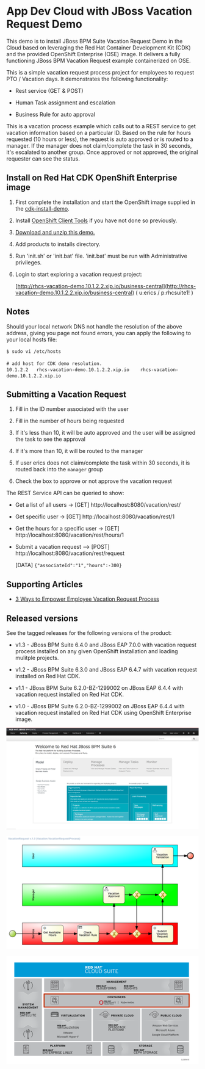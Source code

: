 App Dev Cloud with JBoss Vacation Request Demo
==============================================
This demo is to install JBoss BPM Suite Vacation Request Demo in the Cloud based on leveraging the Red Hat 
Container Development Kit (CDK) and the provided OpenShift Enterprise (OSE) image. 
It delivers a fully functioning JBoss BPM Vacation Request example containerized on OSE.

This is a simple vacation request process project for employees to request PTO / Vacation days. It demonstrates the following
functionality:

- Rest service (GET & POST)

- Human Task assignment and escalation

- Business Rule for auto approval

This is a vacation process example which calls out to a REST service to get vacation information based on a particular ID.  Based on the rule for hours requested (10 hours or less), the request is auto approved or is routed to a manager.  If the manager does not claim/complete the task in 30 seconds, it's escalated to another group.  Once approved or not approved, the original requester can see the status.


Install on Red Hat CDK OpenShift Enterprise image
-------------------------------------------------
1. First complete the installation and start the OpenShift image supplied in the
	 [cdk-install-demo](https://github.com/redhatdemocentral/cdk-install-demo).

2. Install [OpenShift Client Tools](https://developers.openshift.com/managing-your-applications/client-tools.html) if you have not
	 done so previously.

2. [Download and unzip this demo.](https://github.com/redhatdemocentral/rhcs-vacation-request-demo/archive/master.zip)

3. Add products to installs directory.

5. Run 'init.sh' or 'init.bat' file. 'init.bat' must be run with Administrative privileges.

6. Login to start exploring a vacation request project:

    [http://rhcs-vacation-demo.10.1.2.2.xip.io/business-central](http://rhcs-vacation-demo.10.1.2.2.xip.io/business-central)
    ( u:erics / p:rhcsuite1! )



Notes
-----
Should your local network DNS not handle the resolution of the above address, giving you page not found errors, you can apply the
following to your local hosts file:

```
$ sudo vi /etc/hosts

# add host for CDK demo resolution.
10.1.2.2   rhcs-vacation-demo.10.1.2.2.xip.io    rhcs-vacation-demo.10.1.2.2.xip.io
```


Submitting a Vacation Request
-----------------------------
1. Fill in the ID number associated with the user

2. Fill in the number of hours being requested

3. If it's less than 10, it will be auto approved and the user will be assigned the task to see the approval

4. If it's more than 10, it will be routed to the manager

5. If user erics does not claim/complete the task within 30 seconds, it is routed back into the `manager` group

6. Check the box to approve or not approve the vacation request

The REST Service API can be queried to show:

- Get a list of all users -> [GET] http://localhost:8080/vacation/rest/

- Get specific user -> [GET] http://localhost:8080/vacation/rest/1

- Get the hours for a specific user -> [GET] http://localhost:8080/vacation/rest/hours/1

- Submit a vacation request --> [POST] http://localhost:8080/vacation/rest/request   

  [DATA] `{"associateId":"1","hours":-300}`


Supporting Articles
-------------------
- [3 Ways to Empower Employee Vacation Request Process](http://www.schabell.org/2016/05/3-ways-empower-employee-vacation-request-process.html)


Released versions
-----------------
See the tagged releases for the following versions of the product:

- v1.3 - JBoss BPM Suite 6.4.0 and JBoss EAP 7.0.0 with vacation request process installed on any given OpenShift installation and loading mulitple projects.

- v1.2 - JBoss BPM Suite 6.3.0 and JBoss EAP 6.4.7 with vacation request installed on Red Hat CDK.

- v1.1 - JBoss BPM Suite 6.2.0-BZ-1299002 on JBoss EAP 6.4.4 with vacation request installed on Red Hat CDK.

- v1.0 - JBoss BPM Suite 6.2.0-BZ-1299002 on JBoss EAP 6.4.4 with vacation request installed on Red Hat CDK using OpenShift Enterprise image.

![BPM Suite](https://github.com/redhatdemocentral/rhcs-vacation-request-demo/blob/master/docs/demo-images/bpmsuite.png?raw=true)

![Vacation Process](https://github.com/redhatdemocentral/rhcs-vacation-request-demo/blob/master/docs/demo-images/process.png?raw=true)

![Cloud Suite](https://github.com/redhatdemocentral/rhcs-vacation-request-demo/blob/master/docs/demo-images/rhcs-arch.png?raw=true)


